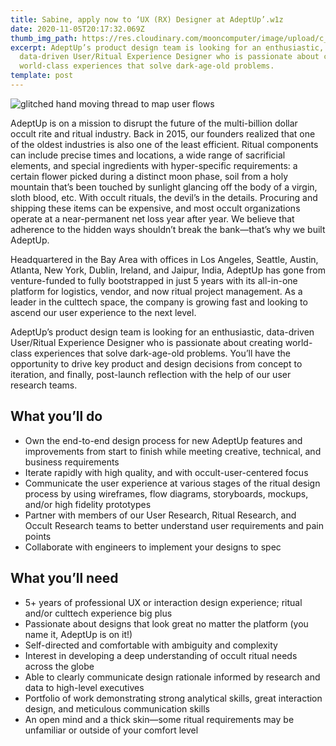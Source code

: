 ```yaml
---
title: Sabine, apply now to ‘UX (RX) Designer at AdeptUp’.w1z
date: 2020-11-05T20:17:32.069Z
thumb_img_path: https://res.cloudinary.com/mooncomputer/image/upload/c_scale,e_auto_saturation,h_300,q_auto:best/v1604607501/Moon%20Computer%20Blog/W1Z/rx-designer-at-adeptup--glitched.jpg
excerpt: AdeptUp’s product design team is looking for an enthusiastic,
  data-driven User/Ritual Experience Designer who is passionate about creating
  world-class experiences that solve dark-age-old problems.
template: post
---
```

![glitched hand moving thread to map user flows](https://res.cloudinary.com/mooncomputer/image/upload/c_scale,e_auto_saturation,h_800,q_auto:best/v1604607501/Moon%20Computer%20Blog/W1Z/rx-designer-at-adeptup--glitched.jpg "Sabine, apply now to ‘UX (RX) Designer at AdeptUp’")

AdeptUp is on a mission to disrupt the future of the multi-billion dollar occult rite and ritual industry. Back in 2015, our founders realized that one of the oldest industries is also one of the least efficient. Ritual components can include precise times and locations, a wide range of sacrificial elements, and special ingredients with hyper-specific requirements: a certain flower picked during a distinct moon phase, soil from a holy mountain that’s been touched by sunlight glancing off the body of a virgin, sloth blood, etc. With occult rituals, the devil’s in the details. Procuring and shipping these items can be expensive, and most occult organizations operate at a near-permanent net loss year after year. We believe that adherence to the hidden ways shouldn’t break the bank—that’s why we built AdeptUp.

Headquartered in the Bay Area with offices in Los Angeles, Seattle, Austin, Atlanta, New York, Dublin, Ireland, and Jaipur, India, AdeptUp has gone from venture-funded to fully bootstrapped in just 5 years with its all-in-one platform for logistics, vendor, and now ritual project management. As a leader in the culttech space, the company is growing fast and looking to ascend our user experience to the next level. 

AdeptUp’s product design team is looking for an enthusiastic, data-driven User/Ritual Experience Designer who is passionate about creating world-class experiences that solve dark-age-old problems. You’ll have the opportunity to drive key product and design decisions from concept to iteration, and finally, post-launch reflection with the help of our user research teams. 

## What you’ll do

* Own the end-to-end design process for new AdeptUp features and improvements from start to finish while meeting creative, technical, and business requirements
* Iterate rapidly with high quality, and with occult-user-centered focus
* Communicate the user experience at various stages of the ritual design process by using wireframes, flow diagrams, storyboards, mockups, and/or high fidelity prototypes
* Partner with members of our User Research, Ritual Research, and Occult Research teams to better understand user requirements and pain points
* Collaborate with engineers to implement your designs to spec

## What you’ll need

* 5+ years of professional UX or interaction design experience; ritual and/or culttech experience big plus
* Passionate about designs that look great no matter the platform (you name it, AdeptUp is on it!)
* Self-directed and comfortable with ambiguity and complexity
* Interest in developing a deep understanding of occult ritual needs across the globe
* Able to clearly communicate design rationale informed by research and data to high-level executives
* Portfolio of work demonstrating strong analytical skills, great interaction design, and meticulous communication skills
* An open mind and a thick skin—some ritual requirements may be unfamiliar or outside of your comfort level